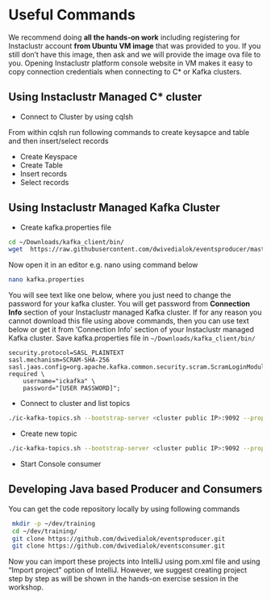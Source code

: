 # Useful Commands
We recommend doing **all the hands-on work** including registering for Instaclustr account **from Ubuntu VM image** that was provided to you. If you still don’t have this image, then ask and we will provide the image ova file to you. Opening Instaclustr platform console website in VM makes it easy to copy connection credentials when connecting to C* or Kafka clusters.

## Using Instaclustr Managed C* cluster
- Connect to Cluster by using cqlsh

From within cqlsh run following commands to create keysapce and table and then insert/select records
- Create Keyspace
- Create Table
- Insert records
- Select records


## Using Instaclustr Managed Kafka Cluster
- Create kafka.properties file
```bash
cd ~/Downloads/kafka_client/bin/
wget  https://raw.githubusercontent.com/dwivedialok/eventsproducer/master/kafka.properties
```
Now open it in an editor e.g. nano using command below
```bash
nano kafka.properties
```
You will see text like one below, where you just need to change the password for your kafka cluster. You will get password from **Connection Info** section of your Instaclustr managed Kafka cluster. If for any reason you cannot download this file using above commands, then you can use text below or get it from ‘Connection Info’ section of your Instaclustr managed Kafka cluster.
Save kafka.properties file in `~/Downloads/kafka_client/bin/`
```text
security.protocol=SASL_PLAINTEXT
sasl.mechanism=SCRAM-SHA-256 sasl.jaas.config=org.apache.kafka.common.security.scram.ScramLoginModule required \
    username="ickafka" \
    password="[USER PASSWORD]";
```

- Connect to cluster and list topics
```bash
./ic-kafka-topics.sh --bootstrap-server <cluster public IP>:9092 --properties-file kafka.properties --list
```
- Create new topic
```bash
./ic-kafka-topics.sh --bootstrap-server <cluster public IP>:9092 --properties-file kafka.properties --create --topic events --replication-factor 3 --partitions 3
```
- Start Console consumer

## Developing Java based Producer and Consumers

You can get the code repository locally by using following commands

```bash
 mkdir -p ~/dev/training
 cd ~/dev/training/
 git clone https://github.com/dwivedialok/eventsproducer.git
 git clone https://github.com/dwivedialok/eventsconsumer.git
```

Now you can import these projects into IntelliJ using pom.xml file and using “Import project” option of IntelliJ. However, we suggest creating project step by step as will be shown in the hands-on exercise session in the workshop. 
